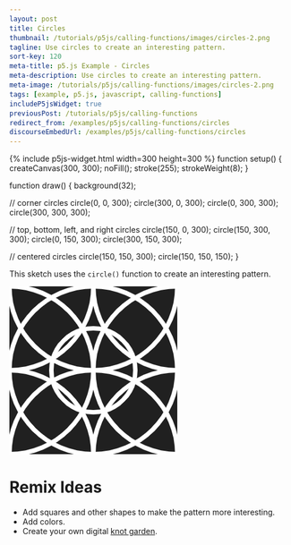 ```yaml
---
layout: post
title: Circles
thumbnail: /tutorials/p5js/calling-functions/images/circles-2.png
tagline: Use circles to create an interesting pattern.
sort-key: 120
meta-title: p5.js Example - Circles
meta-description: Use circles to create an interesting pattern.
meta-image: /tutorials/p5js/calling-functions/images/circles-2.png
tags: [example, p5.js, javascript, calling-functions]
includeP5jsWidget: true
previousPost: /tutorials/p5js/calling-functions
redirect_from: /examples/p5js/calling-functions/circles
discourseEmbedUrl: /examples/p5js/calling-functions/circles
---
```


{% include p5js-widget.html width=300 height=300 %}
function setup() {
  createCanvas(300, 300);
  noFill();
  stroke(255);
  strokeWeight(8);
}

function draw() {
  background(32);

  // corner circles
  circle(0, 0, 300);
  circle(300, 0, 300);
  circle(0, 300, 300);
  circle(300, 300, 300);

  // top, bottom, left, and right circles
  circle(150, 0, 300);
  circle(150, 300, 300);
  circle(0, 150, 300);
  circle(300, 150, 300);

  // centered circles
  circle(150, 150, 300);
  circle(150, 150, 150);
}
</script>

This sketch uses the `circle()` function to create an interesting pattern.

![circles](/tutorials/p5js/calling-functions/images/circles-1.png)

# Remix Ideas

- Add squares and other shapes to make the pattern more interesting.
- Add colors.
- Create your own digital [knot garden](https://en.wikipedia.org/wiki/Knot_garden).
